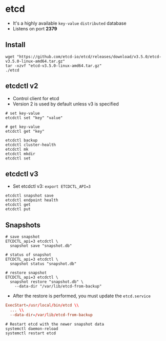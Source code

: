 # etcd

- It's a highly available `key-value` `distributed` database
- Listens on port **2379**

## Install

```shell
wget "https://github.com/etcd-io/etcd/releases/download/v3.5.0/etcd-v3.5.0-linux-amd64.tar.gz"
tar -xzvf "etcd-v3.5.0-linux-amd64.tar.gz"
./etcd
```

## etcdctl v2

- Control client for etcd
- Version 2 is used by default unless v3 is specified

```shell
# set key-value
etcdctl set "key" "value"

# get key-value
etcdctl get "key"
```

```shell
etcdctl backup
etcdctl cluster-health
etcdctl mk
etcdctl mkdir
etcdctl set
```

## etcdctl v3

- Set etcdctl v3: `export ETCDCTL_API=3`

```shell
etcdctl snapshot save
etcdctl endpoint health
etcdctl get
etcdctl put
```

## Snapshots

```shell
# save snapshot
ETCDCTL_api=3 etcdctl \
  snapshot save "snapshot.db"

# status of snapshot
ETCDCTL_api=3 etcdctl \
  snapshot status "snapshot.db"

# restore snapshot
ETCDCTL_api=3 etcdctl \
  snapshot restore "snapshot.db" \
    --data-dir "/var/lib/etcd-from-backup"
```

- After the restore is performed, you must update the `etcd.service`

```conf
ExecStart=/usr/local/bin/etcd \\
  ... \\
  --data-dir=/var/lib/etcd-from-backup
```

```shell
# Restart etcd with the newer snapshot data
systemctl daemon-reload
systemctl restart etcd
```
